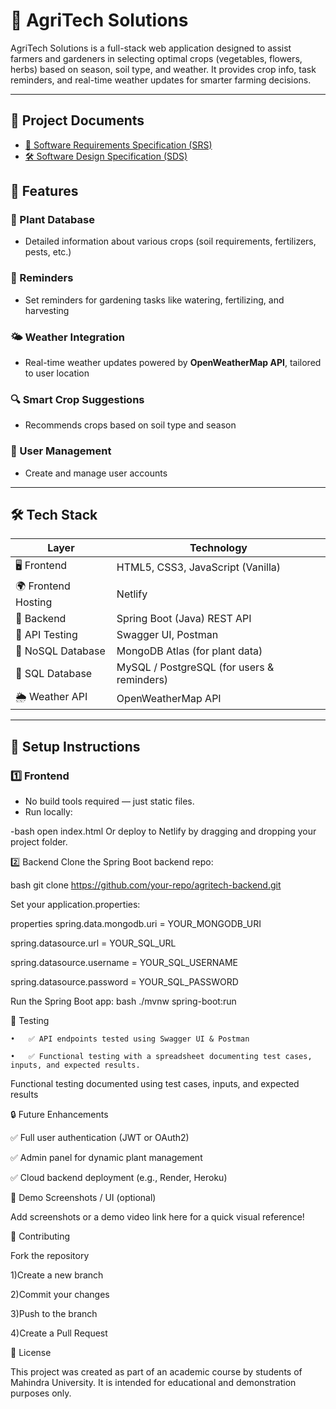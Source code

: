 # 🌱 **AgriTech Solutions**

AgriTech Solutions is a full-stack web application designed to assist farmers and gardeners in selecting optimal crops (vegetables, flowers, herbs) based on season, soil type, and weather. It provides crop info, task reminders, and real-time weather updates for smarter farming decisions.

---
## 📄 Project Documents


- [📘 Software Requirements Specification (SRS)](./SRS.pdf)
- [🛠️ Software Design Specification (SDS)](./Project%20Software%20Design%20Specification.pdf)



## 🚀 **Features**

### 🌿 Plant Database
- Detailed information about various crops (soil requirements, fertilizers, pests, etc.)

### 📅 Reminders
- Set reminders for gardening tasks like watering, fertilizing, and harvesting

### 🌤 Weather Integration
- Real-time weather updates powered by **OpenWeatherMap API**, tailored to user location

### 🔍 Smart Crop Suggestions
- Recommends crops based on soil type and season

### 👥 User Management
- Create and manage user accounts

---

## 🛠 **Tech Stack**

| **Layer**           | **Technology**                                 |
|---------------------|------------------------------------------------|
| 🖥️ Frontend         | HTML5, CSS3, JavaScript (Vanilla)              |
| 🌍 Frontend Hosting | Netlify                                        |
| 🧠 Backend          | Spring Boot (Java) REST API                    |
| 🧪 API Testing      | Swagger UI, Postman                            |
| 🌿 NoSQL Database   | MongoDB Atlas (for plant data)                 |
| 📝 SQL Database     | MySQL / PostgreSQL (for users & reminders)     |
| 🌦 Weather API      | OpenWeatherMap API                             |

---

## 🧾 **Setup Instructions**

### 1️⃣ Frontend

- No build tools required — just static files.
- Run locally:

-bash
open index.html
Or deploy to Netlify by dragging and dropping your project folder.

2️⃣ Backend
Clone the Spring Boot backend repo:

bash
git clone https://github.com/your-repo/agritech-backend.git


Set your application.properties:

properties
spring.data.mongodb.uri = YOUR_MONGODB_URI

spring.datasource.url = YOUR_SQL_URL

spring.datasource.username = YOUR_SQL_USERNAME

spring.datasource.password = YOUR_SQL_PASSWORD

Run the Spring Boot app:
bash
./mvnw spring-boot:run


🧪 Testing

	•	✅ API endpoints tested using Swagger UI & Postman
 
	•	✅ Functional testing with a spreadsheet documenting test cases, inputs, and expected results.

Functional testing documented using test cases, inputs, and expected results


🔒 Future Enhancements


✅ Full user authentication (JWT or OAuth2)

✅ Admin panel for dynamic plant management

✅ Cloud backend deployment (e.g., Render, Heroku)


📸 Demo Screenshots / UI (optional)

Add screenshots or a demo video link here for a quick visual reference!


🤝 Contributing

Fork the repository

1)Create a new branch

2)Commit your changes

3)Push to the branch

4)Create a Pull Request


📄 License

This project was created as part of an academic course by students of Mahindra University.
It is intended for educational and demonstration purposes only.


















